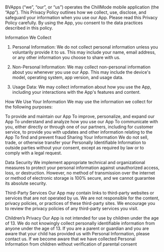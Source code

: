 BVApps (“we”, “our”, or “us”) operates the ChillMode mobile application (the “App”). This Privacy Policy outlines how we collect, use, disclose, and safeguard your information when you use our App. Please read this Privacy Policy carefully. By using the App, you consent to the data practices described in this policy.

Information We Collect
1. Personal Information: We do not collect personal information unless you voluntarily provide it to us. This may include your name, email address, or any other information you choose to share with us.

2. Non-Personal Information: We may collect non-personal information about you whenever you use our App. This may include the device's model, operating system, app version, and usage data.

3. Usage Data: We may collect information about how you use the App, including your interactions with the App's features and content.

How We Use Your Information
We may use the information we collect for the following purposes:

To provide and maintain our App
To improve, personalize, and expand our App
To understand and analyze how you use our App
To communicate with you, either directly or through one of our partners, including for customer service, to provide you with updates and other information relating to the App
To find and prevent fraud
Sharing Your Information
We do not sell, trade, or otherwise transfer your Personally Identifiable Information to outside parties without your consent, except as required by law or to comply with a legal request.

Data Security
We implement appropriate technical and organizational measures to protect your personal information against unauthorized access, loss, or destruction. However, no method of transmission over the internet or method of electronic storage is 100% secure, and we cannot guarantee its absolute security.

Third-Party Services
Our App may contain links to third-party websites or services that are not operated by us. We are not responsible for the content, privacy policies, or practices of these third-party sites. We encourage you to review the privacy policies of any third-party services you visit.

Children’s Privacy
Our App is not intended for use by children under the age of 13. We do not knowingly collect personally identifiable information from anyone under the age of 13. If you are a parent or guardian and you are aware that your child has provided us with Personal Information, please contact us. If we become aware that we have collected Personal Information from children without verification of parental consent
